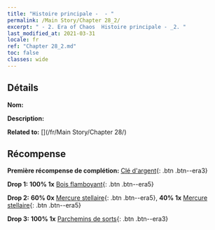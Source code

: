 ```yaml
---
title: "Histoire principale -  - "
permalink: /Main Story/Chapter 28_2/
excerpt: " - 2. Era of Chaos  Histoire principale - _2. "
last_modified_at: 2021-03-31
locale: fr
ref: "Chapter 28_2.md"
toc: false
classes: wide
---
```


## Détails

 **Nom:** 

 **Description:** 

 **Related to:** [](/fr/Main Story/Chapter 28/)

## Récompense

 **Première récompense de complétion:** [Clé d'argent](/fr/Items/con_693/){: .btn .btn--era3}

 **Drop 1:** **100% 1x** [Bois flamboyant](/fr/Items/mat_97/){: .btn .btn--era5}

 **Drop 2:** **60% 0x** [Mercure stellaire](/fr/Items/mat_91/){: .btn .btn--era5}, **40% 1x** [Mercure stellaire](/fr/Items/mat_91/){: .btn .btn--era5}

 **Drop 3:** **100% 1x** [Parchemins de sorts](/fr/Items/con_694/){: .btn .btn--era3}

